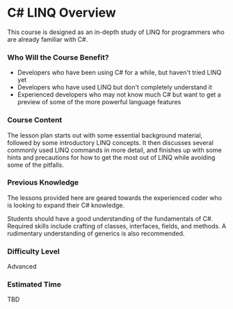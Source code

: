 # C# LINQ Overview

This course is designed as an in-depth study of LINQ for programmers who are already familiar with C#.

### Who Will the Course Benefit?
 - Developers who have been using C# for a while, but haven't tried LINQ yet
 - Developers who have used LINQ but don't completely understand it
 - Experienced developers who may not know much C# but want to get a preview of some of the more powerful language features

### Course Content
The lesson plan starts out with some essential background material, followed by some introductory LINQ concepts. It then discusses several commonly used LINQ commands in more detail, and finishes up with some hints and precautions for how to get the most out of LINQ while avoiding some of the pitfalls.

### Previous Knowledge
The lessons provided here are geared towards the experienced coder who is looking to expand their C# knowledge.

Students should have a good understanding of the fundamentals of C#. Required skills include crafting of classes, interfaces, fields, and methods. A rudimentary understanding of generics is also recommended. 

### Difficulty Level
Advanced

### Estimated Time
TBD
